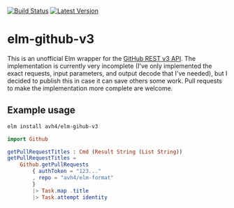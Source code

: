 [![Build Status](https://travis-ci.org/avh4/elm-github-v3.svg?branch=master)](https://travis-ci.org/avh4/elm-github-v3)
[![Latest Version](https://img.shields.io/elm-package/v/avh4/elm-github-v3.svg?label=version)](https://package.elm-lang.org/packages/avh4/elm-github-v3/latest/)


# elm-github-v3

This is an unofficial Elm wrapper for the [GitHub REST v3 API](https://developer.github.com/v3/).
The implementation is currently very incomplete
(I've only implemented the exact requests, input parameters, and output decode that I've needed),
but I decided to publish this in case it can save others some work.
Pull requests to make the implementation more complete are welcome.


## Example usage

```sh
elm install avh4/elm-gihub-v3
```

```elm
import Github

getPullRequestTitles : Cmd (Result String (List String))
getPullRequestTitles =
    Github.getPullRequests
        { authToken = "123..."
        , repo = "avh4/elm-format"
        }
        |> Task.map .title
        |> Task.attempt identity
```
